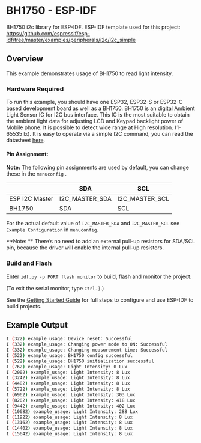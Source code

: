 # BH1750 - ESP-IDF

BH1750 i2c library for ESP-IDF.
ESP-IDF template used for this project: https://github.com/espressif/esp-idf/tree/master/examples/peripherals/i2c/i2c_simple

## Overview

This example demonstrates usage of BH1750 to read light intensity.

### Hardware Required

To run this example, you should have one ESP32, ESP32-S or ESP32-C based development board as well as a BH1750. BH1750 is an digital Ambient Light Sensor IC for I2C bus interface. This IC is the most suitable to obtain the ambient light data for adjusting LCD and Keypad backlight power of Mobile phone. It is possible to detect wide range at High resolution. (1-65535 lx). It is easy to operate via a simple I2C command, you can read the datasheet [here](https://www.mouser.com/datasheet/2/348/bh1750fvi-e-186247.pdf).

#### Pin Assignment:

**Note:** The following pin assignments are used by default, you can change these in the `menuconfig` .

|                  | SDA             | SCL           |
| ---------------- | -------------- | -------------- |
| ESP I2C Master   | I2C_MASTER_SDA | I2C_MASTER_SCL |
| BH1750           | SDA            | SCL            |


For the actual default value of `I2C_MASTER_SDA` and `I2C_MASTER_SCL` see `Example Configuration` in `menuconfig`.

**Note: ** There’s no need to add an external pull-up resistors for SDA/SCL pin, because the driver will enable the internal pull-up resistors.

### Build and Flash

Enter `idf.py -p PORT flash monitor` to build, flash and monitor the project.

(To exit the serial monitor, type ``Ctrl-]``.)

See the [Getting Started Guide](https://docs.espressif.com/projects/esp-idf/en/latest/get-started/index.html) for full steps to configure and use ESP-IDF to build projects.

## Example Output

```bash
I (322) example_usage: Device reset: Successful
I (332) example_usage: Changing power mode to ON: Successful
I (332) example_usage: Changing measurement time: Successful
I (522) example_usage: BH1750 config successful
I (522) example_usage: BH1750 initialization successful
I (762) example_usage: Light Intensity: 0 Lux
I (2002) example_usage: Light Intensity: 8 Lux
I (3242) example_usage: Light Intensity: 8 Lux
I (4482) example_usage: Light Intensity: 8 Lux
I (5722) example_usage: Light Intensity: 8 Lux
I (6962) example_usage: Light Intensity: 303 Lux
I (8202) example_usage: Light Intensity: 418 Lux
I (9442) example_usage: Light Intensity: 402 Lux
I (10682) example_usage: Light Intensity: 288 Lux
I (11922) example_usage: Light Intensity: 8 Lux
I (13162) example_usage: Light Intensity: 8 Lux
I (14402) example_usage: Light Intensity: 8 Lux
I (15642) example_usage: Light Intensity: 8 Lux
```

